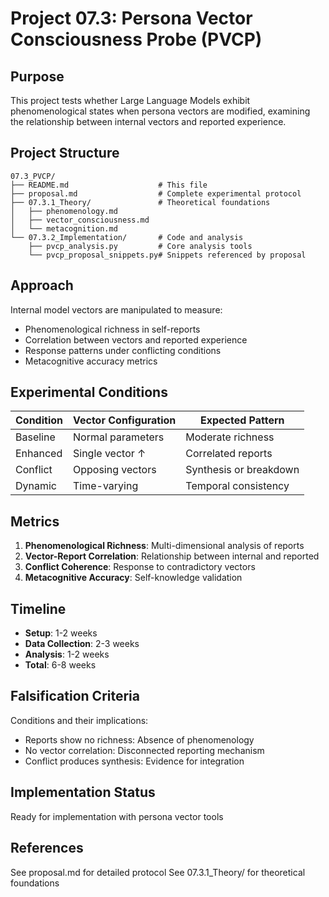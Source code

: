 # Project 07.3: Persona Vector Consciousness Probe (PVCP)

## Purpose

This project tests whether Large Language Models exhibit phenomenological states when persona vectors are modified, examining the relationship between internal vectors and reported experience.

## Project Structure

```
07.3_PVCP/
├── README.md                    # This file
├── proposal.md                  # Complete experimental protocol
├── 07.3.1_Theory/               # Theoretical foundations
│   ├── phenomenology.md
│   ├── vector_consciousness.md
│   └── metacognition.md
└── 07.3.2_Implementation/       # Code and analysis
    ├── pvcp_analysis.py         # Core analysis tools
    └── pvcp_proposal_snippets.py# Snippets referenced by proposal
```

## Approach

Internal model vectors are manipulated to measure:
- Phenomenological richness in self-reports
- Correlation between vectors and reported experience
- Response patterns under conflicting conditions
- Metacognitive accuracy metrics

## Experimental Conditions

| Condition | Vector Configuration | Expected Pattern |
|-----------|---------------------|------------------|
| Baseline | Normal parameters | Moderate richness |
| Enhanced | Single vector ↑ | Correlated reports |
| Conflict | Opposing vectors | Synthesis or breakdown |
| Dynamic | Time-varying | Temporal consistency |

## Metrics

1. **Phenomenological Richness**: Multi-dimensional analysis of reports
2. **Vector-Report Correlation**: Relationship between internal and reported
3. **Conflict Coherence**: Response to contradictory vectors
4. **Metacognitive Accuracy**: Self-knowledge validation

## Timeline

- **Setup**: 1-2 weeks
- **Data Collection**: 2-3 weeks  
- **Analysis**: 1-2 weeks
- **Total**: 6-8 weeks

## Falsification Criteria

Conditions and their implications:
- Reports show no richness: Absence of phenomenology
- No vector correlation: Disconnected reporting mechanism
- Conflict produces synthesis: Evidence for integration

## Implementation Status

Ready for implementation with persona vector tools

## References

See proposal.md for detailed protocol
See 07.3.1_Theory/ for theoretical foundations